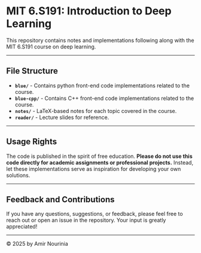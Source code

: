 # MIT 6.S191: Introduction to Deep Learning

This repository contains notes and implementations following along with the MIT 6.S191 course on deep learning.

---

## File Structure

- **`blue/`** - Contains python front-end code implementations related to the course.
- **`blue-cpp/`** - Contains C++ front-end code implementations related to the course.
- **`notes/`** - LaTeX-based notes for each topic covered in the course.
- **`reader/`** - Lecture slides for reference.

---

## Usage Rights

The code is published in the spirit of free education. **Please do not use this code directly for academic assignments or professional projects.** Instead, let these implementations serve as inspiration for developing your own solutions.

---

## Feedback and Contributions

If you have any questions, suggestions, or feedback, please feel free to reach out or open an issue in the repository. Your input is greatly appreciated!

---

&copy; 2025 by Amir Nourinia
